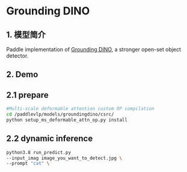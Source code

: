 # Grounding DINO

## 1. 模型简介

Paddle implementation of [Grounding DINO](https://arxiv.org/abs/2303.05499), a stronger open-set object detector.


## 2. Demo

## 2.1 prepare
```bash
#Multi-scale deformable attention custom OP compilation
cd /paddlevlp/models/groundingdino/csrc/
python setup_ms_deformable_attn_op.py install

```
## 2.2 dynamic inference
```bash
python3.8 run_predict.py 
--input_imag image_you_want_to_detect.jpg \
--prompt "cat" \
```


